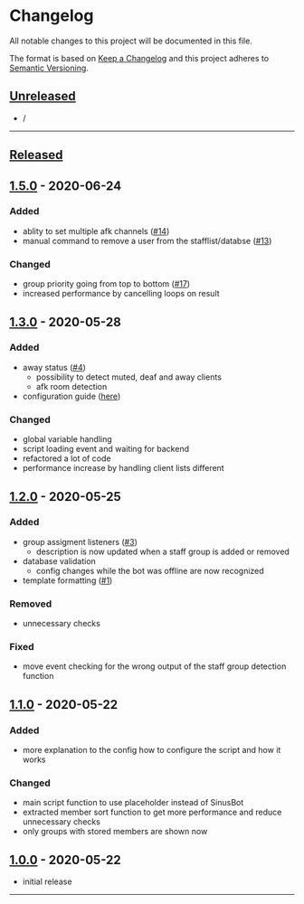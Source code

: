 # Changelog
All notable changes to this project will be documented in this file.

The format is based on [Keep a Changelog][Keep a Changelog] and this project adheres to [Semantic Versioning][Semantic Versioning].

## [Unreleased]

- /

---

## [Released]

## [1.5.0] - 2020-06-24

### Added
- ablity to set multiple afk channels ([#14](https://github.com/RLNT/sinus-staff-list/issues/14))
- manual command to remove a user from the stafflist/databse ([#13](https://github.com/RLNT/sinus-staff-list/issues/13))

### Changed
- group priority going from top to bottom ([#17](https://github.com/RLNT/sinus-staff-list/pull/17))
- increased performance by cancelling loops on result


## [1.3.0] - 2020-05-28

### Added
- away status ([#4](https://github.com/RLNT/sinus-staff-list/pull/4))
  - possibility to detect muted, deaf and away clients
  - afk room detection
- configuration guide ([here](CONFIGURATION.md))

### Changed
- global variable handling
- script loading event and waiting for backend
- refactored a lot of code
- performance increase by handling client lists different


## [1.2.0] - 2020-05-25

### Added
- group assigment listeners ([#3](https://github.com/RLNT/sinus-staff-list/issues/3))
  - description is now updated when a staff group is added or removed
- database validation
  - config changes while the bot was offline are now recognized
- template formatting ([#1](https://github.com/RLNT/sinus-staff-list/issues/1))

### Removed
- unnecessary checks

### Fixed
- move event checking for the wrong output of the staff group detection function


## [1.1.0] - 2020-05-22

### Added
- more explanation to the config how to configure the script and how it works

### Changed
- main script function to use placeholder instead of SinusBot
- extracted member sort function to get more performance and reduce unnecessary checks
- only groups with stored members are shown now


## [1.0.0] - 2020-05-22

- initial release

---

<!-- Links -->
[Keep a Changelog]: https://keepachangelog.com/
[Semantic Versioning]: https://semver.org/

<!-- Versions -->
[Unreleased]: https://github.com/RLNT/sinus-staff-list/compare/v1.0.0...HEAD
[Released]: https://github.com/RLNT/sinus-staff-list/releases
[1.5.0]: https://github.com/RLNT/sinus-staff-list/compare/v1.3.0..v1.5.0
[1.3.0]: https://github.com/RLNT/sinus-staff-list/compare/v1.2.0..v1.3.0
[1.2.0]: https://github.com/RLNT/sinus-staff-list/compare/v1.1.0..v1.2.0
[1.1.0]: https://github.com/RLNT/sinus-staff-list/compare/v1.0.0..v1.1.0
[1.0.0]: https://github.com/RLNT/sinus-staff-list/releases/v1.0.0
